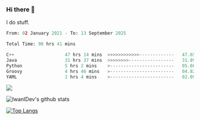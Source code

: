 ### Hi there 👋
I do stuff.

<!--START_SECTION:waka-->

```python
From: 02 January 2021 - To: 13 September 2025

Total Time: 98 hrs 41 mins

C++                   47 hrs 14 mins  >>>>>>>>>>>>-------------   47.65 %
Java                  31 hrs 37 mins  >>>>>>>>-----------------   31.89 %
Python                5 hrs 2 mins    >------------------------   05.08 %
Groovy                4 hrs 46 mins   >------------------------   04.82 %
YAML                  2 hrs 4 mins    >------------------------   02.09 %
```

<!--END_SECTION:waka-->

![](https://komarev.com/ghpvc/?username=IwanIDev&color=orange)

![IwanIDev's github stats](https://github-readme-stats.vercel.app/api?username=IwanIDev&count_private=true&show_icons=true&theme=gruvbox&include_all_commits=true)

[![Top Langs](https://github-readme-stats.vercel.app/api/top-langs/?username=IwanIDev&theme=gruvbox)](https://github.com/anuraghazra/github-readme-stats)
